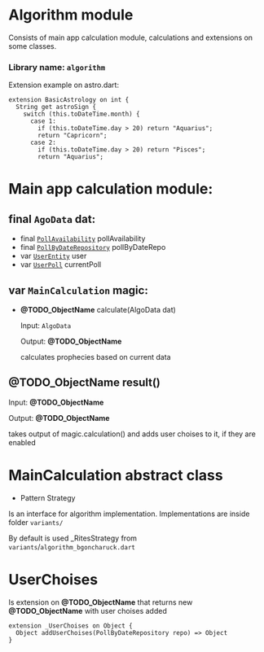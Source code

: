 # Algorithm module

Consists of main app calculation module, calculations and extensions on some classes.

### Library name: `algorithm`

Extension example on astro.dart:

```
extension BasicAstrology on int {
  String get astroSign {
    switch (this.toDateTime.month) {
      case 1:
        if (this.toDateTime.day > 20) return "Aquarius";
        return "Capricorn";
      case 2:
        if (this.toDateTime.day > 20) return "Pisces";
        return "Aquarius";
```

# Main app calculation module:

## final `AgoData` dat:

- final [`PollAvailability`](https://github.com/rimmer/my_prophet/tree/master/packages/models/poll_availability) pollAvailability
- final [`PollByDateRepository`](https://github.com/rimmer/my_prophet/tree/master/packages/data/abstract/pollbydate) pollByDateRepo
- var [`UserEntity`](https://github.com/rimmer/my_prophet/tree/master/packages/data/abstract/users_repository/README.md#user-entity) user
- var [`UserPoll`](https://github.com/rimmer/my_prophet/tree/master/packages/data/abstract/userpoll) currentPoll

## var `MainCalculation` magic:
- **@TODO_ObjectName** calculate(AlgoData dat)

    Input: `AlgoData`

    Output: **@TODO_ObjectName**

    calculates prophecies based on current data

## **@TODO_ObjectName** result()

Input: **@TODO_ObjectName**

Output: **@TODO_ObjectName**

takes output of magic.calculation() and adds user choises to it, if they are enabled

# MainCalculation abstract class

- Pattern Strategy

Is an interface for algorithm implementation.
Implementations are inside folder `variants/`

By default is used _RitesStrategy from `variants`/`algorithm_bgoncharuck.dart`

# UserChoises

Is extension on **@TODO_ObjectName** that returns new **@TODO_ObjectName** with user choises added

```
extension _UserChoises on Object {
  Object addUserChoises(PollByDateRepository repo) => Object
}
```